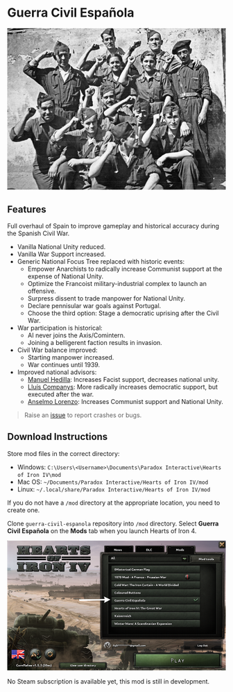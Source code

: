 # Guerra Civil Española

![](./images/spanish-civil-war.png)

## Features

Full overhaul of Spain to improve gameplay and historical accuracy during the Spanish Civil War.

* Vanilla National Unity reduced.
* Vanilla War Support increased.
* Generic National Focus Tree replaced with historic events:
  * Empower Anarchists to radically increase Communist support at the expense of National Unity.
  * Optimize the Francoist military-industrial complex to launch an offensive.
  * Surpress dissent to trade manpower for National Unity.
  * Declare pennisular war goals against Portugal.
  * Choose the third option: Stage a democratic uprising after the Civil War.
* War participation is historical:
  * AI never joins the Axis/Comintern.
  * Joining a belligerent faction results in invasion.
* Civil War balance improved:
  * Starting manpower increased.
  * War continues until 1939.
* Improved national advisors:
  * [Manuel Hedilla](https://en.wikipedia.org/wiki/Manuel_Hedilla): Increases Facist support, decreases national unity.
  * [Lluís Companys](https://en.wikipedia.org/wiki/Llu%C3%ADs_Companys): More radically increases democratic support, but executed after the war.
  * [Anselmo Lorenzo](https://en.wikipedia.org/wiki/Anselmo_Lorenzo): Increases Communist support and National Unity.
  
> Raise an [issue](https://github.com/kghamilton89/guerra-civil-espanola/issues/new) to report crashes or bugs.

## Download Instructions

Store mod files in the correct directory:

* Windows: `C:\Users\<Username>\Documents\Paradox Interactive\Hearts of Iron IV\mod`
* Mac OS: `~/Documents/Paradox Interactive/Hearts of Iron IV/mod`
* Linux: `~/.local/share/Paradox Interactive/Hearts of Iron IV/mod`

If you do not have a `/mod` directory at the appropriate location, you need to create one.

Clone `guerra-civil-espanola` repository into `/mod` directory. Select **Guerra Civil Española** on the **Mods** tab when you launch Hearts of Iron 4.

![](./images/homescreen.png)

No Steam subscription is available yet, this mod is still in development.
